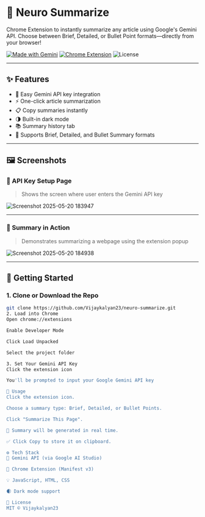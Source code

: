 # 🧠 Neuro Summarize

Chrome Extension to instantly summarize any article using Google's Gemini API. Choose between Brief, Detailed, or Bullet Point formats—directly from your browser!

[![Made with Gemini](https://img.shields.io/badge/Made%20with-Gemini-blueviolet)](https://makersuite.google.com/)
[![Chrome Extension](https://img.shields.io/chrome-web-store/v/your-extension-id)](https://chrome.google.com/webstore/)
![License](https://img.shields.io/badge/license-MIT-green)

---

## ✨ Features

- 🔑 Easy Gemini API key integration
- ⚡ One-click article summarization
- 📋 Copy summaries instantly
- 🌗 Built-in dark mode
- 📚 Summary history tab
- 📝 Supports Brief, Detailed, and Bullet Summary formats

---

## 🖼 Screenshots

### 🔐 API Key Setup Page

> Shows the screen where user enters the Gemini API key

![Screenshot 2025-05-20 183947](https://github.com/user-attachments/assets/c1a03627-9918-4073-9338-50c28c2fc55d)


---

### 🧾 Summary in Action

> Demonstrates summarizing a webpage using the extension popup

![Screenshot 2025-05-20 184938](https://github.com/user-attachments/assets/4d0fffed-be02-43ae-bc69-3221f6a143d8)


---

## 🚀 Getting Started

### 1. Clone or Download the Repo

```bash
git clone https://github.com/Vijaykalyan23/neuro-summarize.git
2. Load into Chrome
Open chrome://extensions

Enable Developer Mode

Click Load Unpacked

Select the project folder

3. Set Your Gemini API Key
Click the extension icon

You'll be prompted to input your Google Gemini API key

🧪 Usage
Click the extension icon.

Choose a summary type: Brief, Detailed, or Bullet Points.

Click "Summarize This Page".

🔄 Summary will be generated in real time.

✅ Click Copy to store it on clipboard.

⚙ Tech Stack
🧠 Gemini API (via Google AI Studio)

🧩 Chrome Extension (Manifest v3)

💡 JavaScript, HTML, CSS

🌒 Dark mode support

📜 License
MIT © Vijaykalyan23
